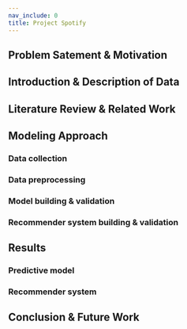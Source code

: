 ```yaml
---
nav_include: 0
title: Project Spotify 
---
```


## Problem Satement & Motivation 



## Introduction & Description of Data



## Literature Review & Related Work







## Modeling Approach

### Data collection

### Data preprocessing

### Model building & validation

### Recommender system building & validation



## Results

### Predictive model 



### Recommender system



## Conclusion & Future Work







